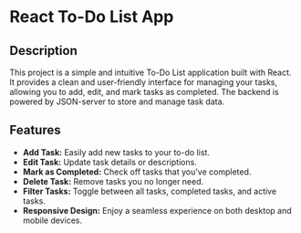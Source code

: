 # React To-Do List App

## Description

This project is a simple and intuitive To-Do List application built with React. It provides a clean and user-friendly interface for managing your tasks, allowing you to add, edit, and mark tasks as completed. The backend is powered by JSON-server to store and manage task data.

## Features

- **Add Task:** Easily add new tasks to your to-do list.
- **Edit Task:** Update task details or descriptions.
- **Mark as Completed:** Check off tasks that you've completed.
- **Delete Task:** Remove tasks you no longer need.
- **Filter Tasks:** Toggle between all tasks, completed tasks, and active tasks.
- **Responsive Design:** Enjoy a seamless experience on both desktop and mobile devices.
